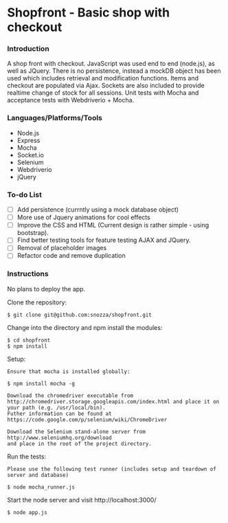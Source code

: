 Shopfront - Basic shop with checkout
========================

### Introduction

A shop front with checkout. JavaScript was used end to end (node.js), as well as JQuery. There is no persistence, instead a mockDB object has been used which includes retrieval and modification functions. Items and checkout are populated via Ajax. Sockets are also included to provide realtime change of stock for all sessions.
Unit tests with Mocha and acceptance tests with Webdriverio + Mocha.

### Languages/Platforms/Tools

* Node.js
* Express
* Mocha
* Socket.io
* Selenium
* Webdriverio
* jQuery

### To-do List

- [ ] Add persistence (currntly using a mock database object)
- [ ] More use of Jquery animations for cool effects
- [ ] Improve the CSS and HTML (Current design is rather simple - using bootstrap).
- [ ] Find better testing tools for feature testing AJAX and JQuery.
- [ ] Removal of placeholder images
- [ ] Refactor code and remove duplication

### Instructions

No plans to deploy the app.

Clone the repository:

```
$ git clone git@github.com:snozza/shopfront.git
```

Change into the directory and npm install the modules:

```
$ cd shopfront
$ npm install
```

Setup:

```
Ensure that mocha is installed globally:

$ npm install mocha -g

Download the chromedriver executable from http://chromedriver.storage.googleapis.com/index.html and place it on your path (e.g. /usr/local/bin).
Futher information can be found at https://code.google.com/p/selenium/wiki/ChromeDriver

Download the Selenium stand-alone server from http://www.seleniumhq.org/download
and place in the root of the project directory.

```

Run the tests: 

```
Please use the following test runner (includes setup and teardown of server and database)

$ node mocha_runner.js
```

Start the node server and visit http://localhost:3000/

```
$ node app.js
